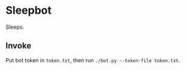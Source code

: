 # Sleepbot

Sleeps.

## Invoke

Put bot token in `token.txt`, then run `./bot.py --token-file token.txt`.
